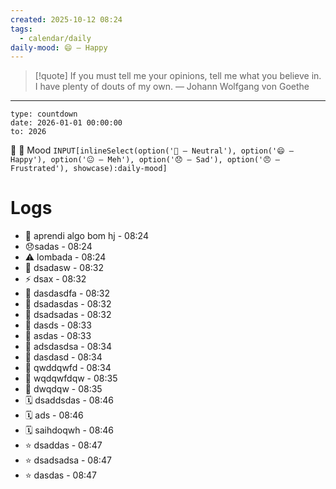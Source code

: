 ```yaml
---
created: 2025-10-12 08:24
tags:
  - calendar/daily
daily-mood: 😄 – Happy
---
```


> [!quote] If you must tell me your opinions, tell me what you believe in. I have plenty of douts of my own.
> — Johann Wolfgang von Goethe

---

```widgets
type: countdown
date: 2026-01-01 00:00:00
to: 2026
```

📑 🔹 Mood  `INPUT[inlineSelect(option('🙂 – Neutral'), option('😄 – Happy'), option('😐 – Meh'), option('😞 – Sad'), option('😠 – Frustrated'), showcase):daily-mood]`

# Logs
- 🧩 aprendi algo bom hj -  08:24
- 😞sadas - 08:24
- ⚠️ lombada - 08:24
- 🧩 dsadasw -  08:32
- ⚡ dsax - 08:32
- 🧩 dasdasdfa -  08:32
- 🧩 dsadasdas -  08:32
- 😤 dsadsadas - 08:32
- 🌱 dasds - 08:33
- 🌱 asdas - 08:33
- 😤 adsdasdsa - 08:34
- 😤 dasdasd - 08:34
- 😤 qwddqwfd - 08:34
- 😤 wqdqwfdqw - 08:35
- 😤 dwqdqw - 08:35
- 🗓️ dsaddsdas - 08:46
- 🗓️ ads - 08:46
- 🗓️ saihdoqwh - 08:46
- ⭐ dsaddas - 08:47
- ⭐ dsadsadsa - 08:47
- ⭐ dasdas - 08:47